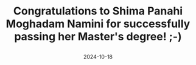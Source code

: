 ---
type: Thesis defence
date: 2024-10-18
title: |
  Congratulations to Shima Panahi Moghadam Namini for successfully passing her Master's degree! ;-)
---
